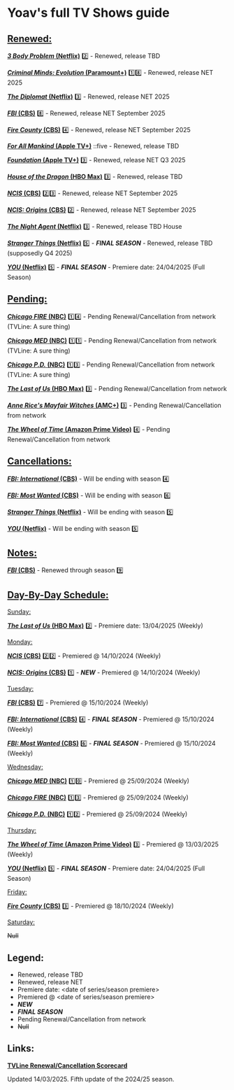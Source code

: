 # Yoav's full TV Shows guide

## <ins>Renewed:</ins>
[**_3 Body Problem_ (Netflix)**](https://www.netflix.com/title/81024821) :two: - Renewed, release TBD

[**_Criminal Minds: Evolution_ (Paramount+)**](https://www.paramountplus.com/shows/criminal_minds) :one::eight: - Renewed, release NET 2025

[**_The Diplomat_ (Netflix)**](https://www.netflix.com/title/81288983) :three: - Renewed, release NET 2025

[**_FBI_ (CBS)**](https://www.cbs.com/shows/fbi) :eight: - Renewed, release NET September 2025

[**_Fire County_ (CBS)**](https://www.cbs.com/shows/fire-country) :four: - Renewed, release NET September 2025

[**_For All Mankind_ (Apple TV+)**](https://tv.apple.com/show/for-all-mankind/umc.cmc.6wsi780sz5tdbqcf11k76mkp7) ::five - Renewed, release TBD

[**_Foundation_ (Apple TV+)**](https://tv.apple.com/show/foundation/umc.cmc.5983fipzqbicvrve6jdfep4x3) :three: - Renewed, release NET Q3 2025

[**_House of the Dragon_ (HBO Max)**](https://www.max.com/shows/house-of-the-dragon/c68e69d7-9317-428a-a615-cdf8fe5a2e06) :three: - Renewed, release TBD

[**_NCIS_ (CBS)**](https://www.cbs.com/shows/ncis) :two::three: - Renewed, release NET September 2025

[**_NCIS: Origins_ (CBS)**](https://www.cbs.com/shows/ncis-origins) :two: - Renewed, release NET September 2025

[**_The Night Agent_ (Netflix)**](https://www.netflix.com/title/81450827) :three: - Renewed, release TBD House

[**_Stranger Things_ (Netflix)**](https://www.netflix.com/title/80057281) :five: - **_FINAL SEASON_** - Renewed, release TBD (supposedly Q4 2025)

[**_YOU_ (Netflix)**](https://www.netflix.com/title/80211991) :five: - **_FINAL SEASON_** - Premiere date: 24/04/2025 (Full Season)

## <ins>Pending:</ins>
[**_Chicago FIRE_ (NBC)**](https://www.nbc.com/chicago-fire) :one::four: - Pending Renewal/Cancellation from network (TVLine: A sure thing)

[**_Chicago MED_ (NBC)**](https://www.nbc.com/chicago-med) :one::one: - Pending Renewal/Cancellation from network (TVLine: A sure thing)

[**_Chicago P.D._ (NBC)**](https://www.nbc.com/chicago-pd) :one::three: - Pending Renewal/Cancellation from network (TVLine: A sure thing)

[**_The Last of Us_ (HBO Max)**](https://www.max.com/shows/last-of-us/93ba22b1-833e-47ba-ae94-8ee7b9eefa9a) :three: - Pending Renewal/Cancellation from network

[**_Anne Rice's Mayfair Witches_ (AMC+)**](https://www.amc.com/shows/mayfair-witches--1059404) :three: - Pending Renewal/Cancellation from network

[**_The Wheel of Time_ (Amazon Prime Video)**](https://www.amazon.com/dp/B09F5WS2B5) :four: - Pending Renewal/Cancellation from network

## <ins>Cancellations:</ins>
[**_FBI: International_ (CBS)**](https://www.cbs.com/shows/fbi-international) - Will be ending with season :four:

[**_FBI: Most Wanted_ (CBS)**](https://www.cbs.com/shows/fbi-most-wanted) - Will be ending with season :six:

[**_Stranger Things_ (Netflix)**](https://www.netflix.com/title/80057281) - Will be ending with season :five:

[**_YOU_ (Netflix)**](https://www.netflix.com/title/80211991) - Will be ending with season :five:

## <ins>Notes:</ins>
[**_FBI_ (CBS)**](https://www.cbs.com/shows/fbi) - Renewed through season :nine:

## <ins>Day-By-Day Schedule:</ins>

<ins>Sunday:</ins>

[**_The Last of Us_ (HBO Max)**](https://www.max.com/shows/last-of-us/93ba22b1-833e-47ba-ae94-8ee7b9eefa9a) :two: - Premiere date: 13/04/2025 (Weekly)


<ins>Monday:</ins>

[**_NCIS_ (CBS)**](https://www.cbs.com/shows/ncis) :two::two: - Premiered @ 14/10/2024 (Weekly)

[**_NCIS: Origins_ (CBS)**](https://www.cbs.com/shows/ncis-origins) :one: - **_NEW_** - Premiered @ 14/10/2024 (Weekly)


<ins>Tuesday:</ins>

[**_FBI_ (CBS)**](https://www.cbs.com/shows/fbi) :seven: - Premiered @ 15/10/2024 (Weekly)

[**_FBI: International_ (CBS)**](https://www.cbs.com/shows/fbi-international) :four: - **_FINAL SEASON_** - Premiered @ 15/10/2024 (Weekly)

[**_FBI: Most Wanted_ (CBS)**](https://www.cbs.com/shows/fbi-most-wanted) :six: - **_FINAL SEASON_** - Premiered @ 15/10/2024 (Weekly)


<ins>Wednesday:</ins>

[**_Chicago MED_ (NBC)**](https://www.nbc.com/chicago-med) :one::zero: - Premiered @ 25/09/2024 (Weekly)

[**_Chicago FIRE_ (NBC)**](https://www.nbc.com/chicago-fire) :one::three: - Premiered @ 25/09/2024 (Weekly)

[**_Chicago P.D._ (NBC)**](https://www.nbc.com/chicago-pd) :one::two: - Premiered @ 25/09/2024 (Weekly)


<ins>Thursday:</ins>

[**_The Wheel of Time_ (Amazon Prime Video)**](https://www.amazon.com/dp/B09F5WS2B5) :three: - Premiered @ 13/03/2025 (Weekly)

[**_YOU_ (Netflix)**](https://www.netflix.com/title/80211991) :five: - **_FINAL SEASON_** - Premiere date: 24/04/2025 (Full Season)


<ins>Friday:</ins>

[**_Fire County_ (CBS)**](https://www.cbs.com/shows/fire-country) :three: - Premiered @ 18/10/2024 (Weekly)


<ins>Saturday:</ins>

~~Null~~

## Legend:
* Renewed, release TBD
* Renewed, release NET <time estimate>
* Premiere date: <date of series/season premiere>
* Premiered @ <date of series/season premiere>
* **_NEW_**
* **_FINAL SEASON_**
* Pending Renewal/Cancellation from network
* ~~Null~~

## Links:

[**TVLine Renewal/Cancellation Scorecard**](https://tvline.com/lists/canceled-renewed-tv-shows-2025-scorecard/abc-911-greys-anatomy-doctor-odyssey/)

Updated 14/03/2025.
Fifth update of the 2024/25 season.
